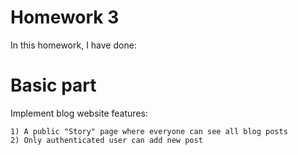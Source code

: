# Homework 3
In this homework, I have done:
# Basic part
Implement blog website features:
```
1) A public "Story" page where everyone can see all blog posts
2) Only authenticated user can add new post
```


